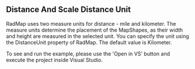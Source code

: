 ## Distance And Scale Distance Unit
RadMap uses two measure units for distance - mile and kilometer. The measure units determine the placement of the MapShapes, as their width and height are measured in the selected unit. You can specify the unit using the DistanceUnit property of RadMap. The default value is Kilometer.

To see and run the example, please use the 'Open in VS' button and execute the project inside Visual Studio.

[//]: <keywords:Mile, Kilometer>
